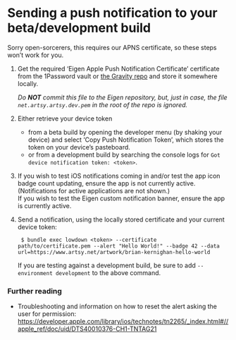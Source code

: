 # Sending a push notification to your beta/development build

Sorry open-sorcerers, this requires our APNS certificate, so these steps won’t work for you.

1. Get the required ‘Eigen Apple Push Notification Certificate’ certificate from the 1Password vault or
   [the Gravity repo](https://github.com/artsy/gravity/raw/master/config/apns/net.artsy.artsy.dev.pem)
   and store it somewhere locally.

   _Do **NOT** commit this file to the Eigen repository, but, just in case, the file `net.artsy.artsy.dev.pem` in the
   root of the repo is ignored._

2. Either retrieve your device token
   * from a beta build by opening the developer menu (by shaking your device) and select ‘Copy Push Notification Token’,
     which stores the token on your device’s pasteboard.
   * or from a development build by searching the console logs for `Got device notification token: <token>`.

3. If you wish to test iOS notifications coming in and/or test the app icon badge count updating, ensure the app is not
   currently active. (Notifications for active applications are not shown.)  
   If you wish to test the Eigen custom notification banner, ensure the app is currently active.

4. Send a notification, using the locally stored certificate and your current device token:

        $ bundle exec lowdown <token> --certificate path/to/certificate.pem --alert "Hello World!" --badge 42 --data url=https://www.artsy.net/artwork/brian-kernighan-hello-world

   If you are testing against a development build, be sure to add `--environment development` to the above command.


### Further reading

* Troubleshooting and information on how to reset the alert asking the user for permission:
  https://developer.apple.com/library/ios/technotes/tn2265/_index.html#//apple_ref/doc/uid/DTS40010376-CH1-TNTAG21


